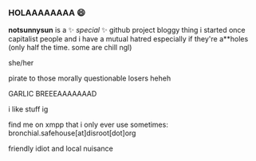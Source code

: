 ### HOLAAAAAAAA :smile:

**notsunnysun** is a ✨ _special_ ✨ github project bloggy thing i started once                                                                                                                                             
capitalist people and i have a mutual hatred especially if they're a**holes (only half the time. some are chill ngl)

she/her   

pirate to those morally questionable losers heheh                                                                                                                            

GARLIC BREEEAAAAAAAD    

i like stuff ig

find me on xmpp that i only ever use sometimes: bronchial.safehouse[at]disroot[dot]org   

friendly idiot and local nuisance
